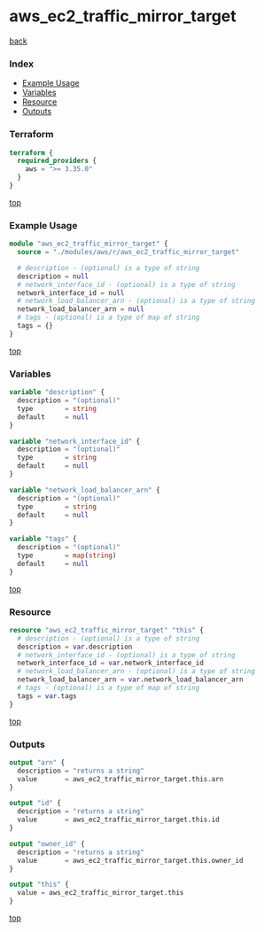 # aws_ec2_traffic_mirror_target

[back](../aws.md)

### Index

- [Example Usage](#example-usage)
- [Variables](#variables)
- [Resource](#resource)
- [Outputs](#outputs)

### Terraform

```terraform
terraform {
  required_providers {
    aws = ">= 3.35.0"
  }
}
```

[top](#index)

### Example Usage

```terraform
module "aws_ec2_traffic_mirror_target" {
  source = "./modules/aws/r/aws_ec2_traffic_mirror_target"

  # description - (optional) is a type of string
  description = null
  # network_interface_id - (optional) is a type of string
  network_interface_id = null
  # network_load_balancer_arn - (optional) is a type of string
  network_load_balancer_arn = null
  # tags - (optional) is a type of map of string
  tags = {}
}
```

[top](#index)

### Variables

```terraform
variable "description" {
  description = "(optional)"
  type        = string
  default     = null
}

variable "network_interface_id" {
  description = "(optional)"
  type        = string
  default     = null
}

variable "network_load_balancer_arn" {
  description = "(optional)"
  type        = string
  default     = null
}

variable "tags" {
  description = "(optional)"
  type        = map(string)
  default     = null
}
```

[top](#index)

### Resource

```terraform
resource "aws_ec2_traffic_mirror_target" "this" {
  # description - (optional) is a type of string
  description = var.description
  # network_interface_id - (optional) is a type of string
  network_interface_id = var.network_interface_id
  # network_load_balancer_arn - (optional) is a type of string
  network_load_balancer_arn = var.network_load_balancer_arn
  # tags - (optional) is a type of map of string
  tags = var.tags
}
```

[top](#index)

### Outputs

```terraform
output "arn" {
  description = "returns a string"
  value       = aws_ec2_traffic_mirror_target.this.arn
}

output "id" {
  description = "returns a string"
  value       = aws_ec2_traffic_mirror_target.this.id
}

output "owner_id" {
  description = "returns a string"
  value       = aws_ec2_traffic_mirror_target.this.owner_id
}

output "this" {
  value = aws_ec2_traffic_mirror_target.this
}
```

[top](#index)
